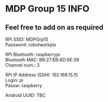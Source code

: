 # MDP Group 15 INFO
## Feel free to add on as required

RPi SSID: MDPGrp15  
Password: robotworkpls  

RPi Bluetooth: raspberrypi  
Bluetooth MAC: B8:27:EB:AD:9E:39  
Channel num.:  3

RPi IP Address (SSH): 192.168.15.15  
Login: pi  
Passw: raspberry  

Android UUID: TBC